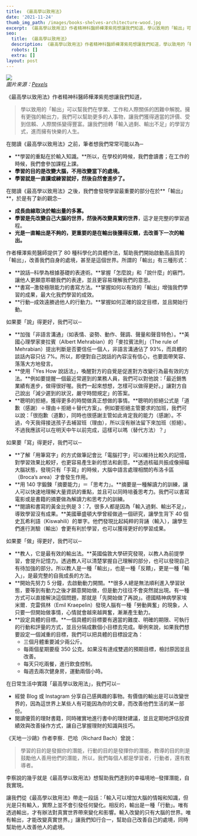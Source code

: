 ```yaml
---
title: 《最高學以致用法》
date: '2021-11-24'
thumb_img_path: /images/books-shelves-architecture-wood.jpg
excerpt: 《最高學以致用法》作者精神科醫師樺澤紫苑想讓我們知道，學以致用的「輸出」可以幫我們在學業、工作和人際關係的困難中解脫。擁有更強的輸出力，我們可以幫助更多的人事物，讓我們獲得適當的評價、受到信賴、人際關係變得豐富。讓我們扭轉「輸入過剩、輸出不足」的學習方式，進而擁有快樂的人生。
seo:
  title: 《最高學以致用法》
  description: 《最高學以致用法》作者精神科醫師樺澤紫苑想讓我們知道，學以致用的「輸出」可以幫我們在學業、工作和人際關係的困難中解脫。擁有更強的輸出力，我們可以幫助更多的人事物，讓我們獲得適當的評價、受到信賴、人際關係變得豐富。讓我們扭轉「輸入過剩、輸出不足」的學習方式，進而擁有快樂的人生。
  robots: []
  extra: []
layout: post
---
```

![](/images/books-shelves-architecture-wood.jpg)\
*圖片來源：*[*Pexels*](https://www.pexels.com/photo/ancient-antique-architectural-design-architecture-442420)

《最高學以致用法》作者精神科醫師樺澤紫苑想讓我們知道，

> 學以致用的「輸出」可以幫我們在學業、工作和人際關係的困難中解脫。擁有更強的輸出力，我們可以幫助更多的人事物，讓我們獲得適當的評價、受到信賴、人際關係變得豐富。讓我們扭轉「輸入過剩、輸出不足」的學習方式，進而擁有快樂的人生。

在閱讀《最高學以致用法》之前，筆者想我們常常可能以為─

* **學習的重點在於輸入知識。**所以，在學校的時候，我們會讀書；在工作的時候，我們會參加課程上課。
* **學習的目的是改變大腦，不用改變當下的處境。**
* **學習就是一直讀或練習就好，然後自然會進步了。**

在閱讀《最高學以致用法》之後，我們會發現學習最重要的部分在於**「輸出」**，於是有了新的觀念─

* **成長曲線取決於輸出量的多寡。**
* **學習是先改變自己大腦的世界，然後再改變真實的世界**，這才是完整的學習過程。
* **光是一直輸出是不夠的，更重要的是在輸出後獲得反饋，去改善下一次的輸出。**

作者樺澤紫苑醫師提供了 80 種科學化的具體作法，幫助我們開始啟動高品質的「輸出」，改善我們自身的處境，甚至是這個世界。所謂的「輸出」有三種形式：

* **說話─科學為根據基礎的表達術。**掌握「怎麼說」和「說什麼」的竅門，讓他人更願意聆聽我們的表達，並且更容易理解我們的意思。
* **書寫─激發極限能力的書寫方法。**掌握如何以有效的「輸出」增強我們學習的成果，最大化我們學習的成效。
* **行動─成效遠勝過他人的行動力。**掌握如何正確的設定目標，並且開始行動。

如果要「說」得更好，我們可以─

* **加強「非語言溝通」（如表情、姿勢、動作、聲調、聲量和聲音特色）。**美國心理學家麥拉賓（Albert Mehrabian）的「麥拉賓法則」（The rule of Mehrabian）提出判斷是否要信任一個人，非語言溝通佔了 93%，而具體的談話內容只佔 7%。所以，即便對自己說話的內容沒有信心，也要面帶笑容、落落大方地發言。
* **使用「Yes How 說話法」，喚醒對方的自覺是促進對方改變行為最有效的方法。**例如要提醒一個最近常遲到的業務人員，我們可以對他說：「最近銷售業績有進步，做得很好喔。我們一起來想想，怎樣可以做得更好。」讓對方自己說出「減少遲到的狀況，嚴守時間規定」的答案。
* **聰明的拒絕，獲得更多的時間做真正想做的事情。**聰明的拒絕公式是「道歉（感謝）＋理由＋拒絕＋替代方案」。例如要拒絕主管要求的加班，我們可以說：「很抱歉（道歉），同時也很感謝主管如此肯定我的能力（感謝）。不過，今天我得接送孩子去補習班（理由），所以沒有辦法留下來加班（拒絕）。不過我應該可以在明天中午以前完成，這樣可以嗎（替代方法）？」

如果要「寫」得更好，我們可以─

* **了解「用筆寫字」的方式做筆記會比「電腦打字」可以維持比較久的記憶，對學習效果比較好，也更容易產生新的想法和創意。**透過核磁共振成像掃瞄大腦狀態，發現只有「手寫」的時候，大腦中語言處理相關的布洛卡區（Broca’s area）才會發生作用。
* **用 140 字鍛鍊「摘要能力」＝「思考力」。**摘要是一種解讀力的訓練，讓人可以快速地理解大量資訊的重點，並且可以同時培養思考力。我們可以書寫電影或是書籍的摘要做為解讀力和思考力的訓練。
* **閱讀和書寫的黃金比例是 3：7。很多人都是因為「輸入過剩、輸出不足」，導致學習沒有成果。**美國華盛頓大學曾經做過一個研究，讓學生背下 40 個史瓦希利語（Kiswahili）的單字。他們發現比起純粹的背誦（輸入），讓學生們進行測驗（輸出）會更有利於學習，也可以獲得更好的學習成果。

如果要「做」得更好，我們可以─

* **教人，它是最有效的輸出法。**英國倫敦大學研究發現，以教人為前提學習，會提升記憶力。透過教人可以清楚掌握自己理解的部分，也可以發現自己有待加強的部分。所以教人是一種「輸出」，也是一種「反饋」，更是一種「輸入」，是最完整的自我成長的方法。
* **開始先努力 5 分鐘，去啟動動力開關。**很多人總是無法順利進入學習狀態，要等到有動力之後才願意開始做，但是動力往往不會突然就出現。有一種方式可以直接解決這個問題，那就是「先開始做了再說」。德國精神病學家埃米爾．克雷佩林（Emil Kraepelin）發現人腦有一種「勞動興奮」的現象，人只要一但開始做事情，心情就會越來越興奮，漸漸產生動力。
* **設定具體的目標。**一個具體的目標要有適當的難度、明確的期限、可執行的行動和評量的方式，並且分隔成數個小目標去完成。舉例來說，如果我們想要設定一個減重的目標，我們可以把具體的目標設定為：
    * 三個月體重要減少兩公斤。
    * 每兩個星期要瘦 350 公克。如果沒有達成雙週的預期目標，檢討原因並且改善。
    * 每天只吃兩餐，進行飲食控制。
    * 每週去兩次健身房，運動兩個小時。

在日常生活中實踐「最高學以致用法」，我們可以─

*   經營 Blog 或 Instagram 分享自己感興趣的事物。有價值的輸出是可以改變世界的，因為這世界上某些人有可能因為你的文章，而改善他們生活的某一部份。
*   閱讀優質的理財書籍，同時確實地進行書中的理財建議，並且定期地評估投資績效與改善操作方式，讓自己掌握理財的知識與技巧。

《天地一沙鷗》作者李察．巴哈（Richard Bach）曾說：

> 學習的目的是發掘你的潛能，行動的目的是發揮你的潛能，教導的目的則是鼓勵他人善用他們的潛能，所以，我們每個人都是學習者，行動者，還有教導者。

李察說的幾乎就是《最高學以致用法》想幫助我們達到的幸福境地─發揮潛能，自我實現。

讓我們從《最高學以致用法》帶走一段話：「輸入可以增加大腦的情報和知識，但光是只有輸入，實際上並不會引發任何變化。相反的，輸出是一種「行動」。唯有透過輸出，才有辦法對真實世界帶來變化和影響。輸入改變的只有大腦的世界。唯有輸出，才能改變真實世界。」讓我們知行合一，幫助自己改善自己的處境，同時幫助他人改善他人的處境。
